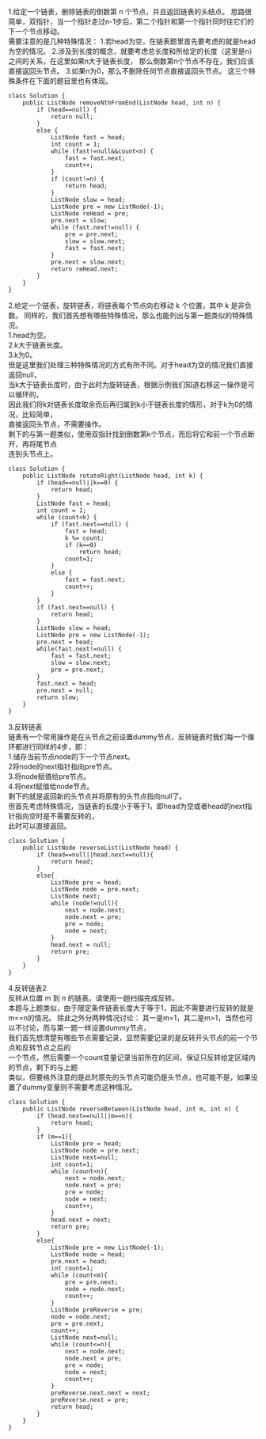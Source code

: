 1.给定一个链表，删除链表的倒数第 n 个节点，并且返回链表的头结点。
思路很简单，双指针，当一个指针走过n-1步后，第二个指针和第一个指针同时往它们的下一个节点移动。  
需要注意的是几种特殊情况：
1.若head为空，在链表题里首先要考虑的就是head为空的情况。
2.涉及到长度的概念，就要考虑总长度和所给定的长度（这里是n）之间的关系，在这里如果n大于链表长度，
那么倒数第n个节点不存在，我们应该直接返回头节点。
3.如果n为0，那么不删除任何节点直接返回头节点。
这三个特殊条件在下面的题目里也有体现。
```
class Solution {
    public ListNode removeNthFromEnd(ListNode head, int n) {
        if (head==null) {
        	return null;
        }
        else {
        	ListNode fast = head;
        	int count = 1;
        	while (fast!=null&&count<n) {
        		fast = fast.next;
        		count++;
        	}
        	if (count!=n) {
        		return head;
        	}
        	ListNode slow = head;
        	ListNode pre = new ListNode(-1);
        	ListNode reHead = pre;
        	pre.next = slow;
        	while (fast.next!=null) {
        		pre = pre.next;
        		slow = slow.next;
        		fast = fast.next;
        	}
        	pre.next = slow.next;
        	return reHead.next;
        }
    }
}
```
2.给定一个链表，旋转链表，将链表每个节点向右移动 k 个位置，其中 k 是非负数。
同样的，我们首先想有哪些特殊情况，那么也能列出与第一题类似的特殊情况。  
1.head为空。  
2.k大于链表长度。  
3.k为0。  
但是这里我们处理三种特殊情况的方式有所不同。对于head为空的情况我们直接返回null，  
当k大于链表长度时，由于此时为旋转链表，根据示例我们知道右移这一操作是可以循环的，  
因此我们将k对链表长度取余而后再归属到k小于链表长度的情形，对于k为0的情况，比较简单，  
直接返回头节点，不需要操作。  
剩下的与第一题类似，使用双指针找到倒数第k个节点，而后将它和前一个节点断开，再将尾节点  
连到头节点上。
```
class Solution {
    public ListNode rotateRight(ListNode head, int k) {
        if (head==null||k==0) {
        	return head;
        }
        ListNode fast = head;
        int count = 1;
        while (count<k) {
        	if (fast.next==null) {
        		fast = head;
        		k %= count;
        		if (k==0)
        			return head;
        		count=1;
        	}
        	else {
        		fast = fast.next;
        		count++;
        	}
        }
        if (fast.next==null) {
        	return head;
        }
        ListNode slow = head;
        ListNode pre = new ListNode(-1);
        pre.next = head;
        while(fast.next!=null) {
        	fast = fast.next;
        	slow = slow.next;
        	pre = pre.next;
        }
        fast.next = head;
        pre.next = null;
        return slow;
    }
}
```
3.反转链表  
链表有一个常用操作是在头节点之前设置dummy节点，反转链表时我们每一个循环都进行同样的4步，即：  
1.储存当前节点node的下一个节点next。  
2将node的next指针指向pre节点。  
3.将node赋值给pre节点。  
4.将next赋值给node节点。  
剩下的就是返回新的头节点并将原有的头节点指向null了。  
但首先考虑特殊情况，当链表的长度小于等于1，即head为空或者head的next指针指向空时是不需要反转的，  
此时可以直接返回。
```
class Solution {
    public ListNode reverseList(ListNode head) {
        if (head==null||head.next==null){
            return head;
        }
        else{
            ListNode pre = head;
            ListNode node = pre.next;
            ListNode next;
            while (node!=null){
                next = node.next;
                node.next = pre;
                pre = node;
                node = next;
            }
            head.next = null;
            return pre;
        }
    }
}
```
4.反转链表2  
反转从位置 m 到 n 的链表。请使用一趟扫描完成反转。  
本题与上题类似，由于限定条件链表长度大于等于1，因此不需要进行反转的就是m==n的情况。
除此之外分两种情况讨论：
其一是m=1，其二是m>1，当然也可以不讨论，而与第一题一样设置dummy节点，  
我们首先想清楚有哪些节点需要记录，显然需要记录的是反转开头节点的前一个节点和反转节点之后的  
一个节点，然后需要一个count变量记录当前所在的区间，保证只反转给定区域内的节点，剩下的与上题  
类似，但要格外注意的是此时原先的头节点可能仍是头节点，也可能不是，如果设置了dummy变量则不需要考虑这种情况。  
```
class Solution {
    public ListNode reverseBetween(ListNode head, int m, int n) {
        if (head.next==null||m==n){
            return head;
        }
        if (m==1){
            ListNode pre = head;
            ListNode node = pre.next;
            ListNode next=null;
            int count=1;
            while (count<n){
                next = node.next;
                node.next = pre;
                pre = node;
                node = next;
                count++;
            }
            head.next = next;
            return pre;
        }
        else{
            ListNode pre = new ListNode(-1);
            ListNode node = head;
            pre.next = head;
            int count=1;
            while (count<m){
                pre = pre.next;
                node = node.next;
                count++;
            }
            ListNode preReverse = pre;
            node = node.next;
            pre = pre.next;
            count++;
            ListNode next=null;
            while (count<=n){
                next = node.next;
                node.next = pre;
                pre = node;
                node = next;
                count++;
            }
            preReverse.next.next = next;
            preReverse.next = pre;
            return head;
        }
    }
}
```
